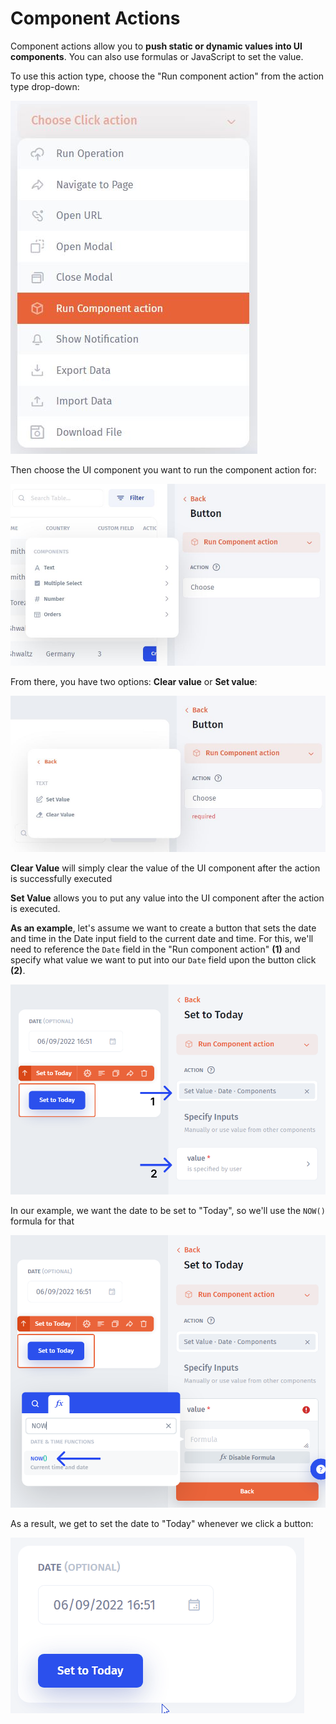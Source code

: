 # Component Actions

Component actions allow you to **push static or dynamic values into UI components**. You can also use formulas or JavaScript to set the value.

To use this action type, choose the "Run component action" from the action type drop-down:

![](../../../.gitbook/assets/xncvygv.JPG)

Then choose the UI component you want to run the component action for:

![](../../../.gitbook/assets/xdtjcygv.JPG)

From there, you have two options: **Clear value** or **Set value**:

![](../../../.gitbook/assets/djxctft.JPG)

**Clear Value** will simply clear the value of the UI component after the action is successfully executed

**Set Value** allows you to put any value into the UI component after the action is executed.

**As an example**, let's assume we want to create a button that sets the date and time in the Date input field to the current date and time. For this, we'll need to reference the `Date` field in the "Run component action" **(1)** and specify what value we want to put into our `Date` field upon the button click **(2)**.

![](../../../.gitbook/assets/ntdxbrd.png)

In our example, we want the date to be set to "Today", so we'll use the `NOW()` formula for that

![](../../../.gitbook/assets/trnb66.png)

As a result, we get to set the date to "Today" whenever we click a button:

![](../../../.gitbook/assets/thdfvt.gif)
